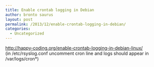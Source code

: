 ```yaml
---
title: Enable crontab logging in Debian
author: bronto saurus
layout: post
permalink: /2013/12/enable-crontab-logging-in-debian/
categories:
  - Uncategorized
---
```

<http://happy-coding.org/enable-crontab-logging-in-debian-linux/>  
(in /etc/rsyslog.conf uncomment cron line and logs should appear in /var/logs/cron*)